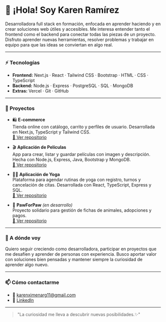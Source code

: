 # 👋 ¡Hola! Soy Karen Ramírez

Desarrolladora full stack en formación, enfocada en aprender haciendo y en crear soluciones web útiles y accesibles. Me interesa entender tanto el frontend como el backend para conectar todas las piezas de un proyecto. Disfruto aprender nuevas herramientas, resolver problemas y trabajar en equipo para que las ideas se conviertan en algo real.

---

### ⚡ Tecnologías

- **Frontend:** Next.js · React · Tailwind CSS · Bootstrap · HTML · CSS · TypeScript
- **Backend:** Node.js · Express · PostgreSQL · SQL · MongoDB
- **Extras:** Vercel · Git · GitHub

---

### 🌱 Proyectos

- 🛍️ **E-commerce**  
  Tienda online con catálogo, carrito y perfiles de usuario. Desarrollada en Next.js, TypeScript y Tailwind CSS.  
  [🔗 Ver repositorio](https://github.com/usuario/ecommerce)

- 🎬 **Aplicación de Películas**  
  App para crear, listar y guardar películas con imagen y descripción. Hecha con Node.js, Express, Java, Bootstrap y MongoDB.  
  [🔗 Ver repositorio](https://github.com/usuario/peliculas-app)

- 🧘‍♀️ **Aplicación de Yoga**  
  Plataforma para agendar rutinas de yoga con registro, turnos y cancelación de citas. Desarrollada con React, TypeScript, Express y SQL.  
  [🔗 Ver repositorio](https://github.com/usuario/yoga-app)

- 🐶 **PawForPaw** *(en desarrollo)*  
  Proyecto solidario para gestión de fichas de animales, adopciones y pagos.  
  [🔗 Ver repositorio](https://github.com/usuario/pawforpaw)

---

### 🎯 A dónde voy

Quiero seguir creciendo como desarrolladora, participar en proyectos que me desafíen y aprender de personas con experiencia. Busco aportar valor con soluciones bien pensadas y mantener siempre la curiosidad de aprender algo nuevo.

---

### 📫 Cómo contactarme

- 📧 [karenximenarg11@gmail.com](mailto:karenximenarg11@gmail.com)
- 💼 [LinkedIn](www.linkedin.com/in/ximena-ramirez-4b9a52373)

---

> "La curiosidad me lleva a descubrir nuevas posibilidades.✨"

